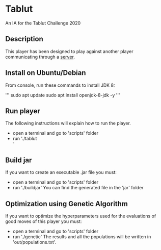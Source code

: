 # Tablut
An IA for the Tablut Challenge 2020

## Description
This player has been designed to play against another player communicating through a [server](https://github.com/AGalassi/TablutCompetition).

## Install on Ubuntu/Debian
From console, run these commands to install JDK 8:

'''
sudo apt update
sudo apt install openjdk-8-jdk -y
'''

## Run player
The following instructions will explain how to run the player.
* open a terminal and go to 'scripts' folder
* run './tablut <player> <timeout> <address>'

## Build jar
If you want to create an executable .jar file you must:
* open a terminal and go to 'scripts' folder
* run './buildjar'
You can find the generated file in the 'jar' folder

## Optimization using Genetic Algorithm
If you want to optimize the hyperparameters used for the evaluations of good moves of this player you must:
* open a terminal and go to 'scripts' folder
* run './genetic'
The results and all the populations will be written in 'out/populations.txt'.
